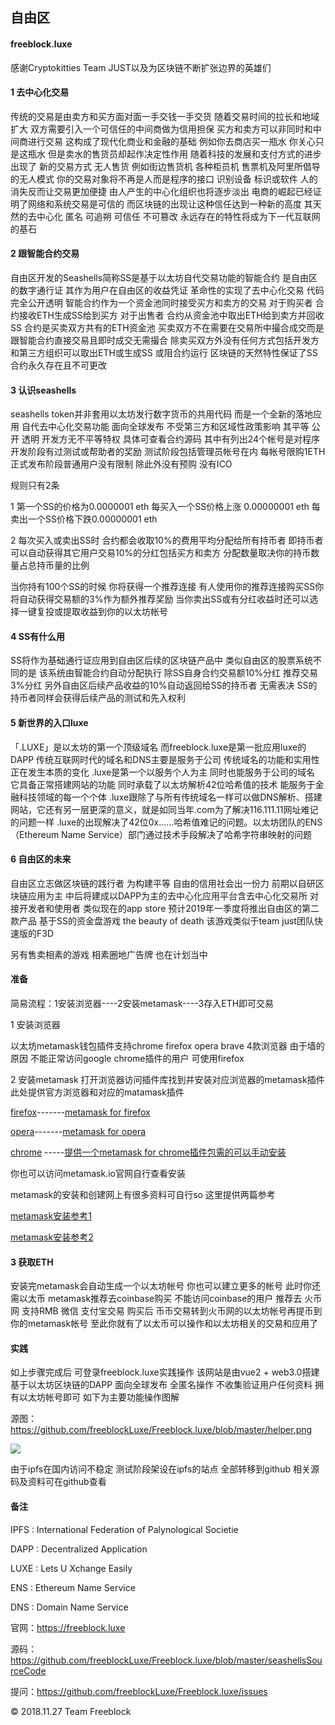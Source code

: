 ##     				      自由区
####  freeblock.luxe 




感谢Cryptokitties  Team JUST以及为区块链不断扩张边界的英雄们

#### 1 去中心化交易

传统的交易是由卖方和买方面对面一手交钱一手交货 随着交易时间的拉长和地域扩大  双方需要引入一个可信任的中间商做为信用担保   买方和卖方可以非同时和中间商进行交易   这构成了现代化商业和金融的基础 例如你去商店买一瓶水 你关心只是这瓶水  但是卖水的售货员却起作决定性作用    随着科技的发展和支付方式的进步出现了 新的交易方式  无人售货  例如街边售货机 各种柜员机  售票机及阿里所倡导的无人模式    你的交易对象将不再是人而是程序的接口 识别设备  标识或软件   人的消失反而让交易更加便捷   由人产生的中心化组织也将逐步淡出     电商的崛起已经证明了网络和系统交易是可信的   而区块链的出现让这种信任达到一种新的高度     其天然的去中心化  匿名  可追朔  可信任   不可篡改   永远存在的特性将成为下一代互联网的基石



#### 2 跟智能合约交易

自由区开发的Seashells简称SS是基于以太坊自代交易功能的智能合约  是自由区的数字通行证  其作为用户在自由区的收益凭证  革命性的实现了去中心化交易 代码完全公开透明  智能合约作为一个资金池同时接受买方和卖方的交易  对于购买者  合约接收ETH生成SS给到买方   对于出售者 合约从资金池中取出ETH给到卖方并回收SS  合约是买卖双方共有的ETH资金池   买卖双方不在需要在交易所中撮合成交而是跟智能合约直接交易且即时成交无需撮合   除卖买双方外没有任何方式包括开发方和第三方组织可以取出ETH或生成SS 或阻合约运行   区块链的天然特性保证了SS合约永久存在且不可更改



#### 3 认识seashells

seashells token并非套用以太坊发行数字货币的共用代码 而是一个全新的落地应用  自代去中心化交易功能  面向全球发布  不受第三方和区域性政策影响  其平等  公开  透明 开发方无不平等特权  具体可查看合约源码   其中有列出24个帐号是对程序开发阶段有过测试或帮助者的奖励  测试阶段包括管理员帐号在内 每帐号限购1ETH   正式发布阶段普通用户没有限制  除此外没有预购   没有ICO

规则只有2条

1  第一个SS的价格为0.0000001 eth  每买入一个SS价格上涨 0.00000001 eth 每卖出一个SS价格下跌0.00000001 eth

2 每次买入或卖出SS时 合约都会收取10%的费用平均分配给所有持币者   即持币者可以自动获得其它用户交易10%的分红包括买方和卖方  分配数量取决你的持币数量占总持币量的比例

当你持有100个SS的时候 你将获得一个推荐连接  有人使用你的推荐连接购买SS你将自动获得交易额的3%作为额外推荐奖励
当你卖出SS或有分红收益时还可以选择一键复投或提取收益到你的以太坊帐号



#### 4 SS有什么用

SS将作为基础通行证应用到自由区后续的区块链产品中  类似自由区的股票系统不同的是 该系统由智能合约自动分配执行 除SS自身合约交易额10%分红   推荐交易3%分红   另外自由区后续产品收益的10%自动返回给SS的持币者 无需表决
SS的持币者同样会获得后续产品的测试和先入权利



#### 5 新世界的入口luxe

「.LUXE」是以太坊的第一个顶级域名  而freeblock.luxe是第一批应用luxe的DAPP   传统互联网时代的域名和DNS主要是服务于公司 传统域名的功能和实用性正在发生本质的变化 .luxe是第一个以服务个人为主  同时也能服务于公司的域名 它具备正常搭建网站的功能  同时承载了以太坊解析42位哈希值的技术 能服务于金融科技领域的每一个个体 .luxe跟除了与所有传统域名一样可以做DNS解析、搭建网站，它还有另一层更深的意义，就是如同当年.com为了解决116.111.11网址难记的问题一样  .luxe的出现解决了42位0x……哈希值难记的问题。以太坊团队的ENS（Ethereum Name Service）部门通过技术手段解决了哈希字符串映射的问题



#### 6 自由区的未来

自由区立志做区块链的践行者   为构建平等 自由的信用社会出一份力  前期以自研区块链应用为主  中后将建成以DAPP为主的去中心化应用平台含去中心化交易所  对接开发者和使用者  类似现在的app store   预计2019年一季度将推出自由区的第二款产品  基于SS的资金盘游戏 the beauty of death 该游戏类似于team just团队快速版的F3D

另有售卖相素的游戏  相素圈地广告牌  也在计划当中




#### 准备

简易流程：1安装浏览器----2安装metamask----3存入ETH即可交易

1 安装浏览器

以太坊metamask钱包插件支持chrome firefox opera brave 4款浏览器 由于墙的原因 不能正常访问google chrome插件的用户  可使用firefox

2 安装metamask
打开浏览器访问插件库找到并安装对应浏览器的metamask插件
此处提供官方浏览器和对应的matamask插件

[firefox](https://www.mozilla.org/zh-CN/firefox/)-------[metamask for firefox](https://addons.mozilla.org/zh-CN/firefox/addon/ether-metamask/)

[opera](https://www.opera.com/zh-cn%3EOpera)-------[metamask for opera](https://addons.opera.com/zh-cn/extensions/details/metamask/)

[chrome](https://www.google.cn/chrome) -----[提供一个metamask for chrome插件包需的可以手动安装](https://github.com/freeblockLuxe/Freeblock.luxe/blob/master/metamaskForChrome_v5.0.2.crx)

你也可以访问metamask.io官网自行查看安装

metamask的安装和创建网上有很多资料可自行so 这里提供两篇参考

 [metamask安装参考1](http://www.qukuaiwang.com.cn/news/8841.html) 

 [metamask安装参考2](https://kuaibao.qq.com/s/20180612G1ICQL00?refer=cp_1026)



#### 3 获取ETH

安装完metamask会自动生成一个以太坊帐号  你也可以建立更多的帐号   此时你还需以太币  metamask推荐去coinbase购买   不能访问coinbase的用户  推荐去 火币网  支持RMB 微信 支付宝交易  购买后 币币交易转到火币网的以太坊帐号再提币到你的metamask帐号
至此你就有了以太币可以操作和以太坊相关的交易和应用了



#### 实践

如上步骤完成后  可登录freeblock.luxe实践操作  该网站是由vue2 + web3.0搭建  基于以太坊区块链的DAPP   面向全球发布  全匿名操作  不收集验证用户任何资料  拥有以太坊帐号即可 如下为主要功能操作图解

源图：https://github.com/freeblockLuxe/Freeblock.luxe/blob/master/helper.png


![](https://github.com/freeblockLuxe/Freeblock.luxe/blob/master/helper.png)



由于ipfs在国内访问不稳定 测试阶段架设在ipfs的站点 全部转移到github 相关源码及资料可在github查看



#### 备注

IPFS :  International Federation of Palynological Societie

DAPP :  Decentralized Application

LUXE :  Lets U Xchange Easily

ENS :  Ethereum Name Service

DNS :  Domain Name Service


官网：https://freeblock.luxe

源码：https://github.com/freeblockLuxe/Freeblock.luxe/blob/master/seashellsSourceCode

提问：https://github.com/freeblockLuxe/Freeblock.luxe/issues


© 2018.11.27 Team Freeblock

